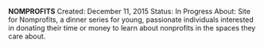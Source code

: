 ****NOMPROFITS****
Created: December 11, 2015
Status: In Progress
About: Site for Nomprofits, a dinner series for young, passionate individuals interested in donating their time or money to learn about nonprofits in the spaces they care about.

